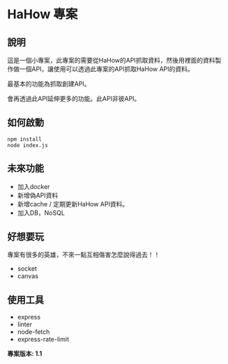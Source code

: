 # HaHow 專案

## 說明
這是一個小專案，此專案的需要從HaHow的API抓取資料，然後用裡面的資料製作做一個API，讓使用可以透過此專案的API抓取HaHow API的資料。

最基本的功能為抓取創建API。

會再透過此API延伸更多的功能。此API非彼API。

## 如何啟動
```
npm install
node index.js
```

## 未來功能
* 加入docker
* 新增偽API資料
* 新增cache / 定期更新HaHow API資料。
* 加入DB，NoSQL

## 好想要玩
專案有很多的英雄，不來一點互相傷害怎麼說得過去！！
* socket
* canvas

## 使用工具
* express
* linter
* node-fetch
* express-rate-limit

**專案版本: 1.1**